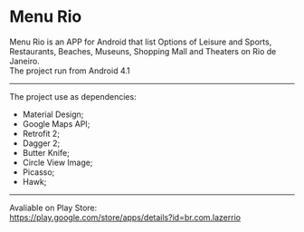 # Menu Rio
Menu Rio is an APP for Android that list Options of Leisure and Sports, Restaurants, Beaches, Museuns, Shopping Mall and Theaters on Rio de Janeiro. <br>
The project run from Android 4.1 

<hr>

The project use as dependencies:
- Material Design;
- Google Maps API;
- Retrofit 2;
- Dagger 2;
- Butter Knife;
- Circle View Image;
- Picasso;
- Hawk;

<hr>

Avaliable on Play Store: <br>
https://play.google.com/store/apps/details?id=br.com.lazerrio
